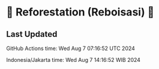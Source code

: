 
# 🌳 Reforestation (Reboisasi) 🌲

## Last Updated

GitHub Actions time: Wed Aug  7 07:16:52 UTC 2024

Indonesia/Jakarta time: Wed Aug  7 14:16:52 WIB 2024
